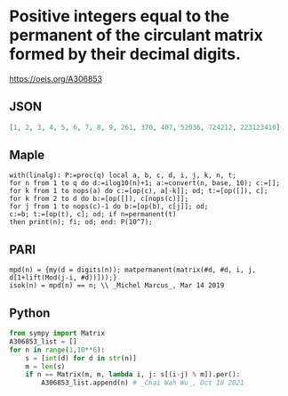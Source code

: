 # Positive integers equal to the permanent of the circulant matrix formed by their decimal digits\.
https://oeis.org/A306853
## JSON
```JSON
[1, 2, 3, 4, 5, 6, 7, 8, 9, 261, 370, 407, 52036, 724212, 223123410]
```
## Maple
```Maple
with(linalg): P:=proc(q) local a, b, c, d, i, j, k, n, t;
for n from 1 to q do d:=ilog10(n)+1; a:=convert(n, base, 10); c:=[];
for k from 1 to nops(a) do c:=[op(c), a[-k]]; od; t:=[op([]), c];
for k from 2 to d do b:=[op([]), c[nops(c)]];
for j from 1 to nops(c)-1 do b:=[op(b), c[j]]; od;
c:=b; t:=[op(t), c]; od; if n=permanent(t)
then print(n); fi; od; end: P(10^7);
```
## PARI
```PARI
mpd(n) = {my(d = digits(n)); matpermanent(matrix(#d, #d, i, j, d[1+lift(Mod(j-i, #d))]));}
isok(n) = mpd(n) == n; \\ _Michel Marcus_, Mar 14 2019
```
## Python
```Python
from sympy import Matrix
A306853_list = []
for n in range(1,10**6):
    s = [int(d) for d in str(n)]
    m = len(s)
    if n == Matrix(m, m, lambda i, j: s[(i-j) % m]).per():
        A306853_list.append(n) # _Chai Wah Wu_, Oct 18 2021
```
